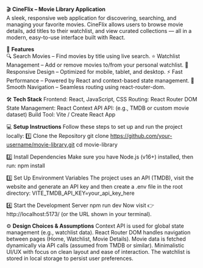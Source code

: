 🎬 **CineFlix – Movie Library Application**  <br>
A sleek, responsive web application for discovering, searching, and managing your favorite movies.
CineFlix allows users to browse movie details, add titles to their watchlist, and view curated collections — all in a modern, easy-to-use interface built with React.

🚀 **Features** <br>
🔍 Search Movies – Find movies by title using live search.
⭐ Watchlist Management – Add or remove movies to/from your personal watchlist.
🎨 Responsive Design – Optimized for mobile, tablet, and desktop.
⚡ Fast Performance – Powered by React and context-based state management.
🧭 Smooth Navigation – Seamless routing using react-router-dom.

🛠️ **Tech Stack**
Frontend: React, JavaScript, CSS
Routing: React Router DOM
State Management: React Context API
API: (e.g., TMDB or custom movie dataset)
Build Tool: Vite / Create React App

💻 **Setup Instructions**
Follow these steps to set up and run the project locally:
1️⃣ Clone the Repository
git clone https://github.com/your-username/movie-library.git
cd movie-library

2️⃣ Install Dependencies
Make sure you have Node.js (v16+) installed, then run:
npm install

3️⃣ Set Up Environment Variables
The project uses an API (TMDB), visit the website and generate an API key and then create a .env file in the root directory:
VITE_TMDB_API_KEY=your_api_key_here

4️⃣ Start the Development Server
npm run dev
Now visit 👉 http://localhost:5173/
(or the URL shown in your terminal).

⚙️ **Design Choices & Assumptions**
Context API is used for global state management (e.g., watchlist data).
React Router DOM handles navigation between pages (Home, Watchlist, Movie Details).
Movie data is fetched dynamically via API calls (assumed from TMDB or similar).
Minimalistic UI/UX with focus on clean layout and ease of interaction.
The watchlist is stored in local storage to persist user preferences.
